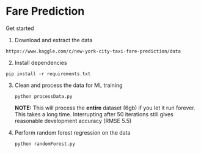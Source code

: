 # Fare Prediction

Get started

1.  Download and extract the data

   ```
   https://www.kaggle.com/c/new-york-city-taxi-fare-prediction/data
   ```

2.  Install dependencies

   ```
   pip install -r requirements.txt
   ```

3. Clean and process the data for ML training

   ```
   python processData.py
   ```

   **NOTE:** This will process the **entire** dataset (6gb) if you let it run forever. This takes a long time. Interrupting after 50 iterations still gives reasonable development accuracy (RMSE 5.5)

4. Perform random forest regression on the data

   ```
   python randomForest.py
   ```

   ​
